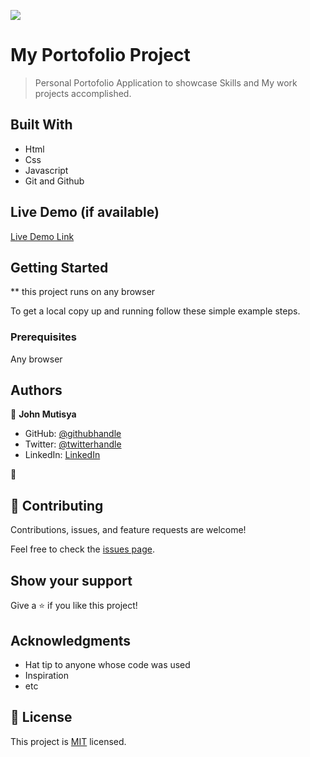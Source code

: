 ![](https://img.shields.io/badge/Microverse-blueviolet)

# My Portofolio Project

> Personal Portofolio Application to showcase Skills and My work projects accomplished.


## Built With

- Html
- Css
- Javascript
- Git and Github


## Live Demo (if available)

[Live Demo Link](https://johnkioko.github.io/My-Portofolio-Project/)


## Getting Started

** this project runs on any browser


To get a local copy up and running follow these simple example steps.

### Prerequisites

Any browser



## Authors

👤 **John Mutisya**

- GitHub: [@githubhandle](https://github.com/johnkioko)
- Twitter: [@twitterhandle](https://twitter.com/@john_the_web_dev)
- LinkedIn: [LinkedIn](https://linkedin.com/in/johnkioko)

👤

## 🤝 Contributing

Contributions, issues, and feature requests are welcome!

Feel free to check the [issues page](../../issues/).

## Show your support

Give a ⭐️ if you like this project!

## Acknowledgments

- Hat tip to anyone whose code was used
- Inspiration
- etc

## 📝 License

This project is [MIT](./MIT.MD) licensed.